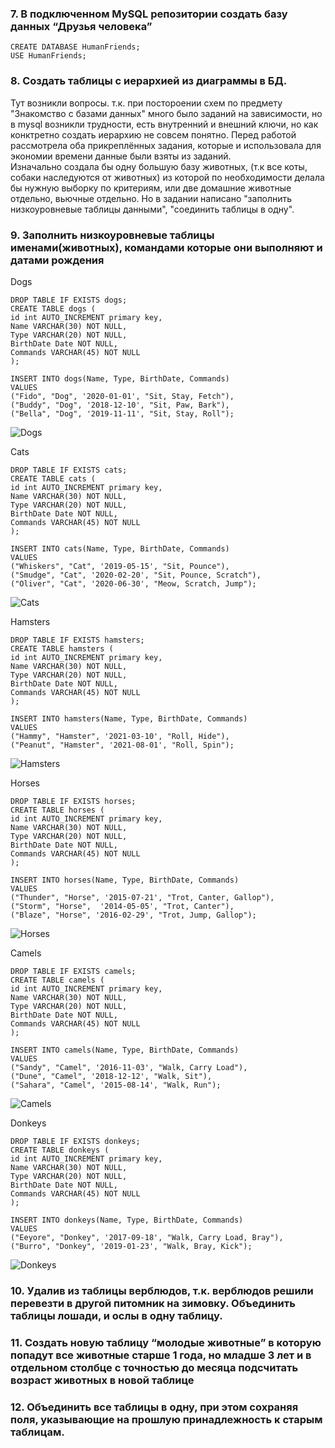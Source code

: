 ### **7. В подключенном MySQL репозитории создать базу данных “Друзья человека”**
```
CREATE DATABASE HumanFriends;  
USE HumanFriends;
```

### **8. Создать таблицы с иерархией из диаграммы в БД.**  
Тут возникли вопросы. т.к. при постороении схем по предмету "Знакомство с базами данных" много было заданий на зависимости, но в mysql возникли трудности, есть внутренний и внешний ключи, но как конктретно создать иерархию не совсем понятно. Перед работой рассмотрела оба прикреплённых задания, которые и использовала для экономии времени данные были взяты из заданий.  
Изначально создала бы одну большую базу животных, (т.к все коты, собаки наследуются от животных) из которой по необходимости делала бы нужную выборку по критериям, или две домашние животные отдельно, вьючные отдельно. Но в задании написано "заполнить низкоуровневые таблицы данными", "соединить таблицы в одну". 
### **9. Заполнить низкоуровневые таблицы именами(животных), командами которые они выполняют и датами рождения**

Dogs
```
DROP TABLE IF EXISTS dogs;
CREATE TABLE dogs (
id int AUTO_INCREMENT primary key,
Name VARCHAR(30) NOT NULL,
Type VARCHAR(20) NOT NULL,
BirthDate Date NOT NULL,
Commands VARCHAR(45) NOT NULL
);

INSERT INTO dogs(Name, Type, BirthDate, Commands) 
VALUES 
("Fido", "Dog", '2020-01-01', "Sit, Stay, Fetch"),
("Buddy", "Dog", '2018-12-10', "Sit, Paw, Bark"),
("Bella", "Dog", '2019-11-11', "Sit, Stay, Roll");
```
![Dogs](dogs.png)

Cats
```
DROP TABLE IF EXISTS cats;
CREATE TABLE cats (
id int AUTO_INCREMENT primary key,
Name VARCHAR(30) NOT NULL,
Type VARCHAR(20) NOT NULL,
BirthDate Date NOT NULL,
Commands VARCHAR(45) NOT NULL
);

INSERT INTO cats(Name, Type, BirthDate, Commands) 
VALUES 
("Whiskers", "Cat", '2019-05-15', "Sit, Pounce"),
("Smudge", "Cat", '2020-02-20', "Sit, Pounce, Scratch"),
("Oliver", "Cat", '2020-06-30', "Meow, Scratch, Jump");
```
![Cats](cats.png)

Hamsters
```
DROP TABLE IF EXISTS hamsters;
CREATE TABLE hamsters (
id int AUTO_INCREMENT primary key,
Name VARCHAR(30) NOT NULL,
Type VARCHAR(20) NOT NULL,
BirthDate Date NOT NULL,
Commands VARCHAR(45) NOT NULL
);

INSERT INTO hamsters(Name, Type, BirthDate, Commands) 
VALUES 
("Hammy", "Hamster", '2021-03-10', "Roll, Hide"),
("Peanut", "Hamster", '2021-08-01', "Roll, Spin");
```
![Hamsters](hamsters.png)

Horses
```
DROP TABLE IF EXISTS horses;
CREATE TABLE horses (
id int AUTO_INCREMENT primary key,
Name VARCHAR(30) NOT NULL,
Type VARCHAR(20) NOT NULL,
BirthDate Date NOT NULL,
Commands VARCHAR(45) NOT NULL
);

INSERT INTO horses(Name, Type, BirthDate, Commands) 
VALUES 
("Thunder",	"Horse", '2015-07-21', "Trot, Canter, Gallop"),
("Storm", "Horse",	'2014-05-05', "Trot, Canter"),
("Blaze", "Horse", '2016-02-29', "Trot, Jump, Gallop");
```
![Horses](horses.png)

Camels
```
DROP TABLE IF EXISTS camels;
CREATE TABLE camels (
id int AUTO_INCREMENT primary key,
Name VARCHAR(30) NOT NULL,
Type VARCHAR(20) NOT NULL,
BirthDate Date NOT NULL,
Commands VARCHAR(45) NOT NULL
);

INSERT INTO camels(Name, Type, BirthDate, Commands) 
VALUES 
("Sandy", "Camel", '2016-11-03', "Walk, Carry Load"),
("Dune", "Camel", '2018-12-12',	"Walk, Sit"),
("Sahara", "Camel",	'2015-08-14', "Walk, Run");
```
![Camels](camels.png)

Donkeys
```
DROP TABLE IF EXISTS donkeys;
CREATE TABLE donkeys (
id int AUTO_INCREMENT primary key,
Name VARCHAR(30) NOT NULL,
Type VARCHAR(20) NOT NULL,
BirthDate Date NOT NULL,
Commands VARCHAR(45) NOT NULL
);

INSERT INTO donkeys(Name, Type, BirthDate, Commands) 
VALUES 
("Eeyore", "Donkey", '2017-09-18', "Walk, Carry Load, Bray"),
("Burro", "Donkey", '2019-01-23', "Walk, Bray, Kick");
```
![Donkeys](donkeys.png)



### **10. Удалив из таблицы верблюдов, т.к. верблюдов решили перевезти в другой питомник на зимовку. Объединить таблицы лошади, и ослы в одну таблицу.**


### **11. Создать новую таблицу “молодые животные” в которую попадут все животные старше 1 года, но младше 3 лет и в отдельном столбце с точностью до месяца подсчитать возраст животных в новой таблице**


### **12. Объединить все таблицы в одну, при этом сохраняя поля, указывающие на прошлую принадлежность к старым таблицам.**
